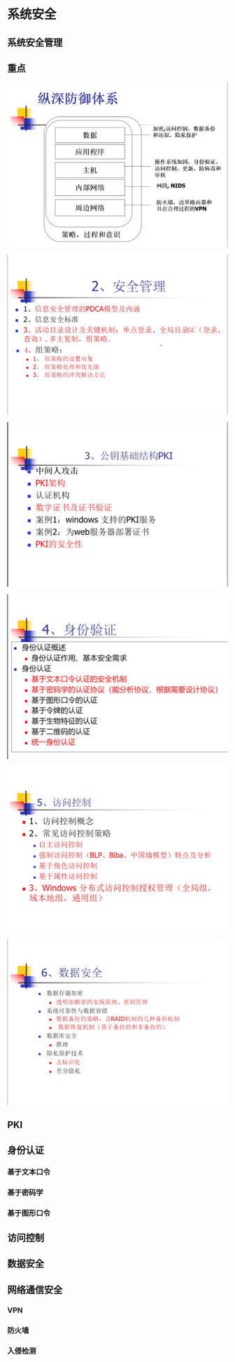 # 系统安全

## 系统安全管理

## 重点

![](image/Pasted%20image%2020220630130443.png)

![](image/Pasted%20image%2020220630125545.png)

![](image/Pasted%20image%2020220630125623.png)

![](image/Pasted%20image%2020220630125808.png)

![](image/Pasted%20image%2020220630125955.png)

![](image/Pasted%20image%2020220630125932.png)



## PKI 




## 身份认证




### 基于文本口令




### 基于密码学

### 基于图形口令

## 访问控制


## 数据安全


## 网络通信安全

### VPN

### 防火墙

### 入侵检测